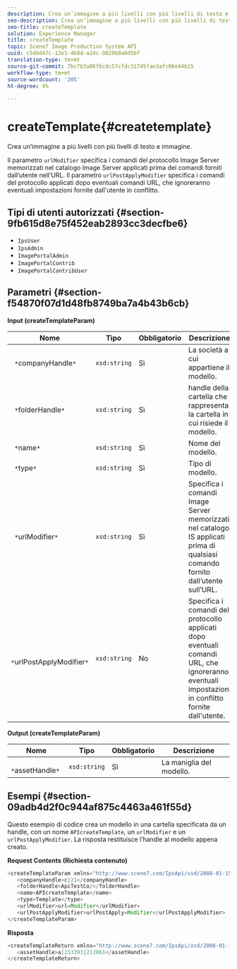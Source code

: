 ```yaml
---
description: Crea un’immagine a più livelli con più livelli di testo e immagine.
seo-description: Crea un’immagine a più livelli con più livelli di testo e immagine.
seo-title: createTemplate
solution: Experience Manager
title: createTemplate
topic: Scene7 Image Production System API
uuid: c54bd47c-13e1-4b0d-a24c-9829b0a6d5bf
translation-type: tm+mt
source-git-commit: 7bc7b3a86fbcdc57cfdc31745fae3afc06e44b15
workflow-type: tm+mt
source-wordcount: '205'
ht-degree: 9%

---
```



# createTemplate{#createtemplate}

Crea un’immagine a più livelli con più livelli di testo e immagine.

Il parametro `urlModifier` specifica i comandi del protocollo Image Server memorizzati nel catalogo Image Server applicati prima dei comandi forniti dall’utente nell’URL. Il parametro `urlPostApplyModifier` specifica i comandi del protocollo applicati dopo eventuali comandi URL, che ignoreranno eventuali impostazioni fornite dall&#39;utente in conflitto.

## Tipi di utenti autorizzati {#section-9fb615d8e75f452eab2893cc3decfbe6}

* `IpsUser`
* `IpsAdmin`
* `ImagePortalAdmin`
* `ImagePortalContrib`
* `ImagePortalContribUser`

## Parametri {#section-f54870f07d1d48fb8749ba7a4b43b6cb}

**Input (createTemplateParam)**

| Nome | Tipo | Obbligatorio | Descrizione |
|---|---|---|---|
| ` *`companyHandle`*` | `xsd:string` | Sì | La società a cui appartiene il modello. |
| ` *`folderHandle`*` | `xsd:string` | Sì | handle della cartella che rappresenta la cartella in cui risiede il modello. |
| ` *`name`*` | `xsd:string` | Sì | Nome del modello. |
| ` *`type`*` | `xsd:string` | Sì | Tipo di modello. |
| ` *`urlModifier`*` | `xsd:string` | Sì | Specifica i comandi Image Server memorizzati nel catalogo IS applicati prima di qualsiasi comando fornito dall’utente sull’URL. |
| ` *`urlPostApplyModifier`*` | `xsd:string` | No | Specifica i comandi del protocollo applicati dopo eventuali comandi URL, che ignoreranno eventuali impostazioni in conflitto fornite dall&#39;utente. |

**Output (createTemplateParam)**

| Nome | Tipo | Obbligatorio | Descrizione |
|---|---|---|---|
| ` *`assetHandle`*` | `xsd:string` | Sì | La maniglia del modello. |

## Esempi {#section-09adb4d2f0c944af875c4463a461f55d}

Questo esempio di codice crea un modello in una cartella specificata da un handle, con un nome `APIcreateTemplate`, un `urlModifier` e un `urlPostApplyModifier`. La risposta restituisce l’handle al modello appena creato.

**Request Contents (Richiesta contenuto)**

```java
<createTemplateParam xmlns="http://www.scene7.com/IpsApi/xsd/2008-01-15">
   <companyHandle>c|21</companyHandle>
   <folderHandle>ApiTestCo/</folderHandle>
   <name>APIcreateTemplate</name>
   <type>Template</type>
   <urlModifier>url=Modifier</urlModifier>
   <urlPostApplyModifier>urlPostApply=Modifier</urlPostApplyModifier>
</createTemplateParam>
```

**Risposta**

```java
<createTemplateReturn xmlns="http://www.scene7.com/IpsApi/xsd/2008-01-15">
   <assetHandle>a|153393|2|2061</assetHandle>
</createTemplateReturn>
```

